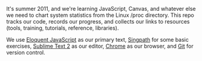 It's summer 2011, and we're learning JavaScript, Canvas, and whatever else we need to chart system statistics from the Linux /proc directory.  This repo tracks our code, records our progress, and collects our links to resources (tools, training, tutorials, reference, libraries).

We use [Eloquent JavaScript](http://eloquentjavascript.net/index.html) as our primary text, [Singpath](http://www.singpath.com/) for some basic exercises, [Sublime Text 2](http://www.sublimetext.com/2) as our editor, [Chrome](http://www.google.com/chrome/intl/en/make/download-mac.html?brand=CHKZ) as our browser, and [Git](http://git-scm.com/) for version control.
